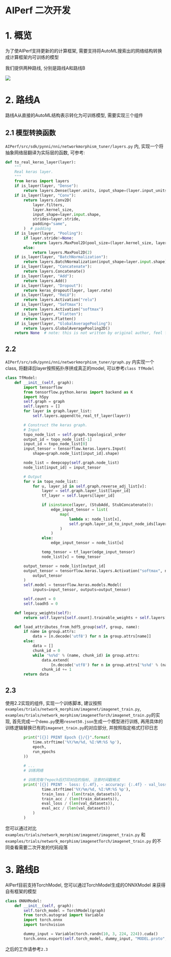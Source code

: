 # AIPerf 二次开发

# 1. 概览

为了使AIPerf支持更新的的计算框架, 需要支持将AutoML搜索出的网络结构转换成计算框架内可训练的模型

我们提供两种路线, 分别是路线A和路线B

![](imgs/migrate.png)


# 2. 路线A

路线A从直接的AutoML结构表示转化为可训练模型, 需要实现三个组件

## 2.1 模型转换函数

`AIPerf/src/sdk/pynni/nni/networkmorphism_tuner/layers.py` 内, 实现一个将抽象网络层翻译为实际层的函数, 可参考:
```python
def to_real_keras_layer(layer):
    """
    Real keras layer.
    """
    from keras import layers
    if is_layer(layer, "Dense"):
        return layers.Dense(layer.units, input_shape=(layer.input_units,))
    if is_layer(layer, "Conv"):
        return layers.Conv2D(
            layer.filters,
            layer.kernel_size,
            input_shape=layer.input.shape,
            strides=layer.stride,
            padding="same",
        )  # padding
    if is_layer(layer, "Pooling"):
        if layer.stride!=None:
            return layers.MaxPool2D(pool_size=(layer.kernel_size, layer.kernel_size), strides=layer.stride, padding='same', data_format=None)
        else:
            return layers.MaxPool2D(2)
    if is_layer(layer, "BatchNormalization"):
        return layers.BatchNormalization(input_shape=layer.input.shape)
    if is_layer(layer, "Concatenate"):
        return layers.Concatenate()
    if is_layer(layer, "Add"):
        return layers.Add()
    if is_layer(layer, "Dropout"):
        return keras_dropout(layer, layer.rate)
    if is_layer(layer, "ReLU"):
        return layers.Activation("relu")
    if is_layer(layer, "Softmax"):
        return layers.Activation("softmax")
    if is_layer(layer, "Flatten"):
        return layers.Flatten()
    if is_layer(layer, "GlobalAveragePooling"):
        return layers.GlobalAveragePooling2D()
    return None  # note: this is not written by original author, feel free to modify if you think it's incorrect

```

## 2.2 
`AIPerf/src/sdk/pynni/nni/networkmorphism_tuner/graph.py` 内实现一个class, 将翻译后layer按照拓扑序拼成真正的model, 可以参考`class TfModel`

```python
class TfModel:
    def __init__(self, graph):
        import tensorflow
        from tensorflow.python.keras import backend as K
        import h5py
        self.graph = graph
        self.layers = []
        for layer in graph.layer_list:
            self.layers.append(to_real_tf_layer(layer))

        # Construct the keras graph.
        # Input
        topo_node_list = self.graph.topological_order
        output_id = topo_node_list[-1]
        input_id = topo_node_list[0]
        input_tensor = tensorflow.keras.layers.Input(
            shape=graph.node_list[input_id].shape)

        node_list = deepcopy(self.graph.node_list)
        node_list[input_id] = input_tensor

        # Output
        for v in topo_node_list:
            for u, layer_id in self.graph.reverse_adj_list[v]:
                layer = self.graph.layer_list[layer_id]
                tf_layer = self.layers[layer_id]

                if isinstance(layer, (StubAdd, StubConcatenate)):
                    edge_input_tensor = list(
                        map(
                            lambda x: node_list[x],
                            self.graph.layer_id_to_input_node_ids[layer_id],
                        )
                    )
                else:
                    edge_input_tensor = node_list[u]

                temp_tensor = tf_layer(edge_input_tensor)
                node_list[v] = temp_tensor

        output_tensor = node_list[output_id]
        output_tensor = tensorflow.keras.layers.Activation("softmax", name="activation_add")(
            output_tensor
        )
        self.model = tensorflow.keras.models.Model(
            inputs=input_tensor, outputs=output_tensor)

        self.count = 0
        self.loadh5 = 0

    def legacy_weights(self):
        return self.layers[self.count].trainable_weights + self.layers[self.count].non_trainable_weights

    def load_attributes_from_hdf5_group(self, group, name):
        if name in group.attrs:
            data = [n.decode('utf8') for n in group.attrs[name]]
        else:
            data = []
            chunk_id = 0
            while '%s%d' % (name, chunk_id) in group.attrs:
                data.extend(
                    [n.decode('utf8') for n in group.attrs['%s%d' % (name, chunk_id)]])
                chunk_id += 1
        return data
```

## 2.3 

使用2.2实现的组件, 实现一个训练脚本, 建议按照`examples/trials/network_morphism/imagenet/imagenet_train.py`, `examples/trials/network_morphism/imagenetTorch/imagenet_train.py`的实现, 首先完成一个`demo.py`使用`resnet50.json`生成一个模型进行训练, 再用具体的训练逻辑替换已有的`imagenet_train.py`的对应部分, 并按照指定格式打印日志

```python
        print("[{}] PRINT Epoch {}/{}".format(
            time.strftime('%Y/%m/%d, %I:%M:%S %p'),
            epoch,
            run_epochs
        ))    
        
        # ...
        # 训练网络

        # 训练完每个epoch后打印对应的指标, 注意时间戳格式
        print('[{}] PRINT - loss: {:.4f}, - accuracy: {:.4f} - val_loss: {:.4f} - val_accuracy: {:.4f}'.format(
                time.strftime('%Y/%m/%d, %I:%M:%S %p'),
                train_loss / (len(train_datasets)), 
                train_acc / (len(train_datasets)),
                eval_loss / (len(val_datasets)),
                eval_acc / (len(val_datasets))
            )
        ) 
```

您可以通过对比 `examples/trials/network_morphism/imagenet/imagenet_train.py` 和 `examples/trials/network_morphism/imagenetTorch/imagenet_train.py` 的不同查看需要二次开发的代码段落

# 3. 路线B


AIPerf目前支持TorchModel, 您可以通过TorchModel生成的ONNXModel 来获得自有框架的模型
```python
class ONNXModel:
    def __init__(self, graph):
        self.torch_model = TorchModel(graph)
        from torch.autograd import Variable
        import torch.onnx
        import torchvision

        dummy_input = Variable(torch.randn(10, 3, 224, 224)).cuda()
        torch.onnx.export(self.torch_model, dummy_input, "MODEL.proto", verbose=True)

```

之后的工作请参考`2.3`